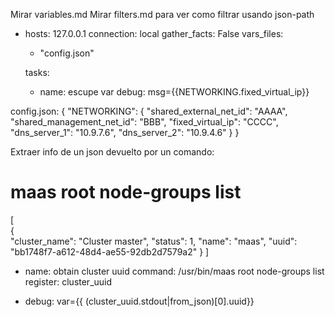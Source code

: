 Mirar variables.md
Mirar filters.md para ver como filtrar usando json-path


- hosts: 127.0.0.1
  connection: local
  gather_facts: False
  vars_files:
    - "config.json"

  tasks:
    - name: escupe var
      debug: msg={{NETWORKING.fixed_virtual_ip}}


config.json:
{
    "NETWORKING": {
        "shared_external_net_id": "AAAA",
        "shared_management_net_id": "BBB",
        "fixed_virtual_ip": "CCCC",
        "dns_server_1": "10.9.7.6",
        "dns_server_2": "10.9.4.6"
    }
}


Extraer info de un json devuelto por un comando:
# maas root node-groups list
[   
    {   
        "cluster_name": "Cluster master",
        "status": 1,
        "name": "maas",
        "uuid": "bb1748f7-a612-48d4-ae55-92db2d7579a2"
    }
]


- name: obtain cluster uuid
  command: /usr/bin/maas root node-groups list
  register: cluster_uuid

- debug: var={{ (cluster_uuid.stdout|from_json)[0].uuid}}
